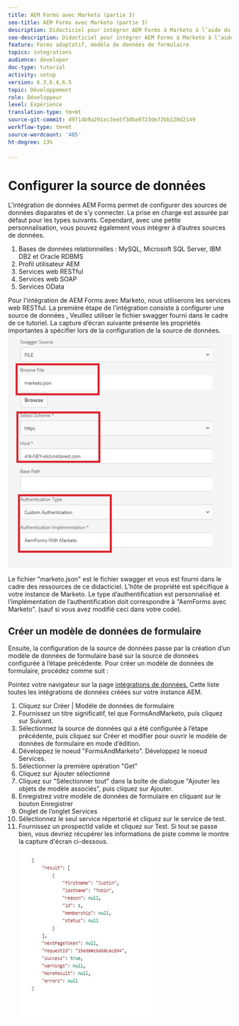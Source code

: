 ```yaml
---
title: AEM Forms avec Marketo (partie 3)
seo-title: AEM Forms avec Marketo (partie 3)
description: Didacticiel pour intégrer AEM Forms à Marketo à l’aide du modèle de données de formulaire AEM Forms.
seo-description: Didacticiel pour intégrer AEM Forms à Marketo à l’aide du modèle de données de formulaire AEM Forms.
feature: Forms adaptatif, modèle de données de formulaire
topics: integrations
audience: developer
doc-type: tutorial
activity: setup
version: 6.3,6.4,6.5
topic: Développement
role: Développeur
level: Expérience
translation-type: tm+mt
source-git-commit: d9714b9a291ec3ee5f3dba9723de72bb120d2149
workflow-type: tm+mt
source-wordcount: '405'
ht-degree: 13%

---
```



# Configurer la source de données

L’intégration de données AEM Forms permet de configurer des sources de données disparates et de s’y connecter. La prise en charge est assurée par défaut pour les types suivants. Cependant, avec une petite personnalisation, vous pouvez également vous intégrer à d’autres sources de données.

1. Bases de données relationnelles : MySQL, Microsoft SQL Server, IBM DB2 et Oracle RDBMS
1. Profil utilisateur AEM
1. Services web RESTful
1. Services web SOAP
1. Services OData

Pour l&#39;intégration de AEM Forms avec Marketo, nous utiliserons les services web RESTful. La première étape de l&#39;intégration consiste à configurer une source de données [.](https://helpx.adobe.com/experience-manager/6-4/forms/using/configure-data-sources.html#ConfigureRESTfulwebservices) Veuillez utiliser le fichier swagger fourni dans le cadre de ce tutoriel. La capture d’écran suivante présente les propriétés importantes à spécifier lors de la configuration de la source de données.
![datasource](assets/datasource.jfif)

Le fichier &quot;marketo.json&quot; est le fichier swagger et vous est fourni dans le cadre des ressources de ce didacticiel.
L’hôte de propriété est spécifique à votre instance de Marketo.
Le type d’authentification est personnalisé et l’implémentation de l’authentification doit correspondre à &quot;AemForms avec Marketo&quot;. (sauf si vous avez modifié ceci dans votre code).

## Créer un modèle de données de formulaire

Ensuite, la configuration de la source de données passe par la création d’un modèle de données de formulaire basé sur la source de données configurée à l’étape précédente. Pour créer un modèle de données de formulaire, procédez comme suit :

Pointez votre navigateur sur la page [intégrations de données.](http://localhost:4502/aem/forms.html/content/dam/formsanddocuments-fdm) Cette liste toutes les intégrations de données créées sur votre instance AEM.

1. Cliquez sur Créer | Modèle de données de formulaire
1. Fournissez un titre significatif, tel que FormsAndMarketo, puis cliquez sur Suivant.
1. Sélectionnez la source de données qui a été configurée à l’étape précédente, puis cliquez sur Créer et modifier pour ouvrir le modèle de données de formulaire en mode d’édition.
1. Développez le noeud &quot;FormsAndMarketo&quot;. Développez le noeud Services.
1. Sélectionner la première opération &quot;Get&quot;
1. Cliquez sur Ajouter sélectionné
1. Cliquez sur &quot;Sélectionner tout&quot; dans la boîte de dialogue &quot;Ajouter les objets de modèle associés&quot;, puis cliquez sur Ajouter.
1. Enregistrez votre modèle de données de formulaire en cliquant sur le bouton Enregistrer
1. Onglet de l’onglet Services
1. Sélectionnez le seul service répertorié et cliquez sur le service de test.
1. Fournissez un prospectId valide et cliquez sur Test. Si tout se passe bien, vous devriez récupérer les informations de piste comme le montre la capture d&#39;écran ci-dessous.
   ![testrésultats](assets/testresults.jfif)
